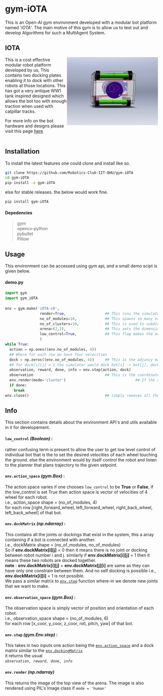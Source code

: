 # gym-iOTA
This is an Open-AI gym environment developed with a modular bot platform named '*iOTA*'. The main motive of this gym is to allow us to test out and develop Algorithms for such a MultiAgent System.
## IOTA
<img src="media/bRoll.gif" width=300 align="right"></img>

This is a cost effective modular robot platform developed by us, This contains two docking plates enabling it to dock with other robots at those locations. This has got a very antique WW1 tank inspired designed which allows the bot too with enough traction when used with catpillar tracks.

For more info on the bot hardware and designs please visit this page [here](/hardware_Designs)
<br/><br/>
## Installation
To install the latest features one could clone and install like so.
```bash
git clone https://github.com/Robotics-Club-IIT-BHU/gym-iOTA
cd gym-iOTA
pip install -e gym-iOTA
```
else for stable releases. the below would work fine.
```bash
pip install gym-iOTA
```
#### Depedencies
>gym<br/>
>opencv-python<br/>
>pybullet<br/>
>Pillow

## Usage
This environment can be accessed using gym api, and a small demo scipt is given below.
#### demo.py
```python
import gym
import gym_iOTA

env = gym.make('iOTA-v0',
                render=True,                  ## This runs the simulator in GUI mode
                no_of_modules=10,             ## This spawns so many no of robots
                no_of_clusters=10,            ## This is used to subdivide the total no of robots into groups named clusters More on it later.
                arena=(2,2),                  ## This sets the dimension of the forseeable space for the system
                low_control=True,             ## This flag makes the action space to be the desired velocity of each wheel touching the ground else is setpoint the bot must travel to.
                )
while True:
  action = np.ones((env.no_of_modules, 4))    
  ## Where for each row we have four velocities
  dock = np.zeros((env.no_of_modules, 4))     ## This is the adjancy matrix storing all the docking relationships
  ## for dock[i][j] = 1 the simulator would dock bot[i] -> bot[j], dock[i][j] = 1 and dock[j][i] = 1 would result in the same joint so only fill one in the dock matrix
  observation, reward, done, info = env.step(action, dock)
  observation                                 ## This is the coordinates+orientation of each bot
  env.render(mode='cluster')                                ## If the render mode was set 'cluster' then will return the image of the top view of the arena, else if was set to 'human' will plot the Image as well using PIL mostly is not desirable.
  if done:
    break
env.close()                                   ## simply removes all the docks and the bots and disconnects from the simulator.
```
## Info
This section contains details about the environment API's and utils available in it for developement.

#### `low_control` *(Boolean)* :
rather confusing term is present to allow the user to get low level control of individual bot that is the to set the desired velocities of each wheel touching the ground. else the environment would by itself control the robot and listen to the planner that plans trajectory to the given setpoint.

#### `env.action_space` *(gym.Box)* :
The action space varies if one chooses `low_control` to be **True** or **False**, if the low_control is set True then action space is vector of velocities of 4 wheel for each robot.<br/>
i.e., action_space shape = (no_of_modules, 4) <br/>
for each row [right_forward_wheel, left_forward_wheel, right_back_wheel, left_back_wheel] of that bot.

#### `env.dockMatrix` *(np.ndarray)* :
This contains all the joints or dockings that exist in the system, this a array containing if a bot is connected with another.<br/>
i.e., dockMatrix shape = (no_of_modules, no_of_modules)<br/>
So if **env.dockMatrix[i][j]** =  0 then it means there is no joint or docking between robot number i and j. similarly if **env.dockMatrix[i][j]** = 1 then it means these two robots are docked together.<br/>
**note** : **env.dockMatrix[i][j]** = **env.dockMatrix[j][i]** are same as they can have only one constrain between them. And no self docking is possible i.e., **env.dockMatrix[i][i]** = 1 is not possible.<br/>
We pass a similar matrix to <a href="#envstep-gymenvstep-">`env.step`</a> function where-in we denote new joints that we want to make.

#### `env.observation_space` *(gym.Box)* :
The observation space is simply vector of position and orientation of each robot.<br/>
i.e., observation_space shape = (no_of_modules, 6)<br/>
for each row [x_coor, y_coor, z_coor, roll, pitch, yaw] of that bot.

#### `env.step` *(gym.Env.step)* :
This takes in two inputs one action being the <a href="#envaction_space-gymbox-">`env.action_space`</a> and a dock matrix similar to the <a href="#envdockmatrix-npndarray-">`env.dockingMatrix`</a> <br/>
it returns the usual <br/>
*``` observation, reward, done, info ```*

#### `env.render` *(np.ndarray)*
This returns the image of the top view of the arena. The image is also rendered using PIL's Image class if `mode = 'human'`

####
